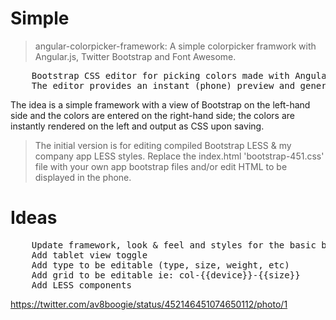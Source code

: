 # Simple

> angular-colorpicker-framework:  A simple colorpicker framwork with Angular.js, Twitter Bootstrap and Font Awesome.

<pre>
    Bootstrap CSS editor for picking colors made with AngularJS.
    The editor provides an instant (phone) preview and generates CSS code upon saving.
</pre>

The idea is a simple framework with a view of Bootstrap on the left-hand side and the colors are entered on the right-hand side;  the colors are instantly rendered on the left and output as CSS upon saving.

> The initial version is for editing compiled Bootstrap LESS & my company app LESS styles. Replace the index.html 'bootstrap-451.css' file with your own app bootstrap files and/or edit HTML to be displayed in the phone.

# Ideas

<pre>
    Update framework, look & feel and styles for the basic bootstrap.min.css file
    Add tablet view toggle
    Add type to be editable (type, size, weight, etc)
    Add grid to be editable ie: col-{{device}}-{{size}}
    Add LESS components
</pre>

https://twitter.com/av8boogie/status/452146451074650112/photo/1